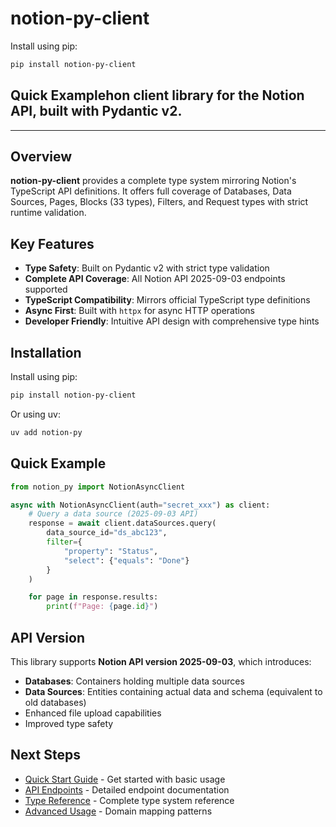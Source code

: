 # notion-py-client

Install using pip:

```bash
pip install notion-py-client
```

## Quick Examplehon client library for the Notion API, built with Pydantic v2.

---

## Overview

**notion-py-client** provides a complete type system mirroring Notion's TypeScript API definitions. It offers full coverage of Databases, Data Sources, Pages, Blocks (33 types), Filters, and Request types with strict runtime validation.

## Key Features

- **Type Safety**: Built on Pydantic v2 with strict type validation
- **Complete API Coverage**: All Notion API 2025-09-03 endpoints supported
- **TypeScript Compatibility**: Mirrors official TypeScript type definitions
- **Async First**: Built with `httpx` for async HTTP operations
- **Developer Friendly**: Intuitive API design with comprehensive type hints

## Installation

Install using pip:

```bash
pip install notion-py-client
```

Or using uv:

```bash
uv add notion-py
```

## Quick Example

```python
from notion_py import NotionAsyncClient

async with NotionAsyncClient(auth="secret_xxx") as client:
    # Query a data source (2025-09-03 API)
    response = await client.dataSources.query(
        data_source_id="ds_abc123",
        filter={
            "property": "Status",
            "select": {"equals": "Done"}
        }
    )

    for page in response.results:
        print(f"Page: {page.id}")
```

## API Version

This library supports **Notion API version 2025-09-03**, which introduces:

- **Databases**: Containers holding multiple data sources
- **Data Sources**: Entities containing actual data and schema (equivalent to old databases)
- Enhanced file upload capabilities
- Improved type safety

## Next Steps

- [Quick Start Guide](quickstart.md) - Get started with basic usage
- [API Endpoints](api/databases.md) - Detailed endpoint documentation
- [Type Reference](types/index.md) - Complete type system reference
- [Advanced Usage](advanced/mapper.md) - Domain mapping patterns
